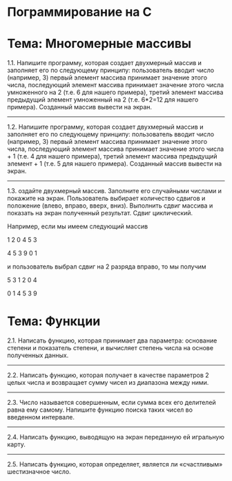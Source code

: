 # Пограммирование на C

# Тема: Многомерные массивы

1.1. Напишите программу, которая создает двухмерный массив и заполняет его по следующему принципу: пользователь вводит число (например, 3) первый элемент массива принимает значение этого числа, последующий элемент массива принимает значение этого числа умноженного на 2 (т.е. 6 для нашего примера), третий элемент массива предыдущий элемент умноженный на 2 (т.е. 6*2=12 для нашего примера). Созданный массив вывести на экран.

---
1.2. Напишите программу, которая создает двухмерный массив и заполняет его по следующему принципу: пользователь вводит число (например, 3) первый элемент массива принимает значение этого числа, последующий элемент массива принимает значение этого числа + 1 (т.е. 4 для нашего примера), третий элемент массива предыдущий элемент + 1 (т.е. 5 для нашего примера). Созданный массив вывести на экран.

---
1.3. оздайте двухмерный массив. Заполните его случайными числами и покажите на экран. Пользователь выбирает количество сдвигов и положение (влево, вправо, вверх, вниз). Выполнить сдвиг массива и показать на экран полученный результат. Сдвиг циклический.

Например, если мы имеем следующий массив

 1 2 0 4 5 3

 4 5 3 9 0 1
 
 и пользователь выбрал сдвиг на 2 разряда вправо, то мы получим
 
 5 3 1 2 0 4
 
 0 1 4 5 3 9 
 
 # Тема: Функции
 
2.1. Написать функцию, которая принимает два параметра: основание степени и показатель степени, и вычисляет степень числа на основе полученных данных.

---
2.2. Написать функцию, которая получает в качестве параметров 2 целых числа и возвращает сумму чисел из диапазона между ними.

---
2.3. Число называется совершенным, если сумма всех его делителей равна ему самому. Напишите функцию поиска таких чисел во введенном интервале.

---
2.4. Написать функцию, выводящую на экран переданную ей игральную карту.

---
2.5. Написать функцию, которая определяет, является ли «счастливым» шестизначное число.
